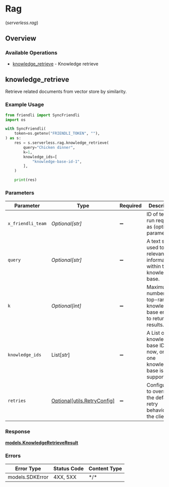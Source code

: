 # Rag
(*serverless.rag*)

## Overview

### Available Operations

* [knowledge_retrieve](#knowledge_retrieve) - Knowledge retrieve

## knowledge_retrieve

Retrieve related documents from vector store by similarity.

### Example Usage

```python
from friendli import SyncFriendli
import os

with SyncFriendli(
    token=os.getenv("FRIENDLI_TOKEN", ""),
) as s:
    res = s.serverless.rag.knowledge_retrieve(
        query="Chicken dinner",
        k=1,
        knowledge_ids=[
            "knowledge-base-id-1",
        ],
    )

    print(res)
```

### Parameters

| Parameter                                                                    | Type                                                                         | Required                                                                     | Description                                                                  | Example                                                                      |
| ---------------------------------------------------------------------------- | ---------------------------------------------------------------------------- | ---------------------------------------------------------------------------- | ---------------------------------------------------------------------------- | ---------------------------------------------------------------------------- |
| `x_friendli_team`                                                            | *Optional[str]*                                                              | :heavy_minus_sign:                                                           | ID of team to run requests as (optional parameter).                          |                                                                              |
| `query`                                                                      | *Optional[str]*                                                              | :heavy_minus_sign:                                                           | A text string used to find relevant information within the knowledge-base.   | Chicken dinner                                                               |
| `k`                                                                          | *Optional[int]*                                                              | :heavy_minus_sign:                                                           | Maximum number of top-ranked knowledge-base entries to return in results.    | 1                                                                            |
| `knowledge_ids`                                                              | List[*str*]                                                                  | :heavy_minus_sign:                                                           | A List of knowledge-base IDs. For now, only one knowledge-base is supported. | [<br/>"knowledge-base-id-1"<br/>]                                            |
| `retries`                                                                    | [Optional[utils.RetryConfig]](../../models/utils/retryconfig.md)             | :heavy_minus_sign:                                                           | Configuration to override the default retry behavior of the client.          |                                                                              |

### Response

**[models.KnowledgeRetrieveResult](../../models/knowledgeretrieveresult.md)**

### Errors

| Error Type      | Status Code     | Content Type    |
| --------------- | --------------- | --------------- |
| models.SDKError | 4XX, 5XX        | \*/\*           |